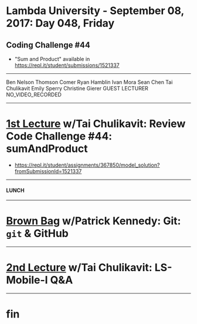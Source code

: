 # Lambda University - September 08, 2017: Day 048, Friday
## Coding Challenge #44
- "Sum and Product" available in https://repl.it/student/submissions/1521337
***
Ben Nelson
Thomson Comer
Ryan Hamblin
Ivan Mora
Sean Chen
Tai Chulikavit
Emily Sperry
Christine Gierer
GUEST LECTURER
NO_VIDEO_RECORDED
***
# [1st Lecture](https://youtu.be/fnf9Vm7BP-Y) w/Tai Chulikavit: Review Code Challenge #44: sumAndProduct
- https://repl.it/student/assignments/367850/model_solution?fromSubmissionId=1521337

***
#### LUNCH
***
# [Brown Bag](https://youtu.be/plBd25SMy1Q) w/Patrick Kennedy: Git: `git` & GitHub
***
# [2nd Lecture](https://youtu.be/PpRMJi2ByKU) w/Tai Chulikavit: LS-Mobile-I Q&A
***
# fin
